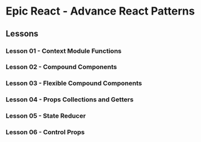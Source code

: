 # Epic React - Advance React Patterns

## Lessons

### Lesson 01 - Context Module Functions

### Lesson 02 - Compound Components

### Lesson 03 - Flexible Compound Components

### Lesson 04 - Props Collections and Getters

### Lesson 05 - State Reducer

### Lesson 06 - Control Props

